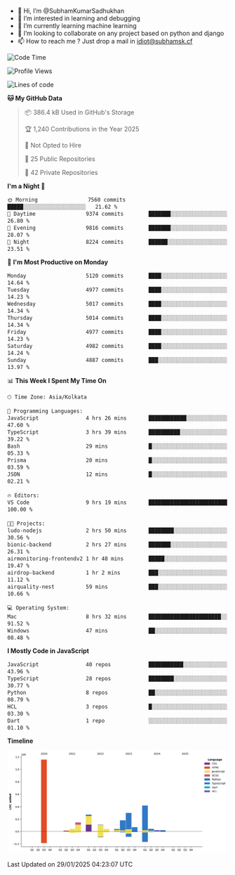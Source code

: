 - 👋 Hi, I’m @SubhamKumarSadhukhan
- 👀 I’m interested in learning and debugging
- 🌱 I’m currently learning machine learning
- 💞️ I’m looking to collaborate on any project based on python and django
- 📫 How to reach me ?
      Just drop a mail in idiot@subhamsk.cf

<!---
SubhamKumarSadhukhan/SubhamKumarSadhukhan is a ✨ special ✨ repository because its `README.md` (this file) appears on your GitHub profile.
You can click the Preview link to take a look at your changes.
--->


<!--START_SECTION:waka-->
![Code Time](http://img.shields.io/badge/Code%20Time-2%2C734%20hrs%2028%20mins-blue)

![Profile Views](http://img.shields.io/badge/Profile%20Views-0-blue)

![Lines of code](https://img.shields.io/badge/From%20Hello%20World%20I%27ve%20Written-2.8%20million%20lines%20of%20code-blue)

**🐱 My GitHub Data** 

> 📦 386.4 kB Used in GitHub's Storage 
 > 
> 🏆 1,240 Contributions in the Year 2025
 > 
> 🚫 Not Opted to Hire
 > 
> 📜 25 Public Repositories 
 > 
> 🔑 42 Private Repositories 
 > 
**I'm a Night 🦉** 

```text
🌞 Morning                7560 commits        █████░░░░░░░░░░░░░░░░░░░░   21.62 % 
🌆 Daytime                9374 commits        ███████░░░░░░░░░░░░░░░░░░   26.80 % 
🌃 Evening                9816 commits        ███████░░░░░░░░░░░░░░░░░░   28.07 % 
🌙 Night                  8224 commits        ██████░░░░░░░░░░░░░░░░░░░   23.51 % 
```
📅 **I'm Most Productive on Monday** 

```text
Monday                   5120 commits        ████░░░░░░░░░░░░░░░░░░░░░   14.64 % 
Tuesday                  4977 commits        ████░░░░░░░░░░░░░░░░░░░░░   14.23 % 
Wednesday                5017 commits        ████░░░░░░░░░░░░░░░░░░░░░   14.34 % 
Thursday                 5014 commits        ████░░░░░░░░░░░░░░░░░░░░░   14.34 % 
Friday                   4977 commits        ████░░░░░░░░░░░░░░░░░░░░░   14.23 % 
Saturday                 4982 commits        ████░░░░░░░░░░░░░░░░░░░░░   14.24 % 
Sunday                   4887 commits        ███░░░░░░░░░░░░░░░░░░░░░░   13.97 % 
```


📊 **This Week I Spent My Time On** 

```text
🕑︎ Time Zone: Asia/Kolkata

💬 Programming Languages: 
JavaScript               4 hrs 26 mins       ████████████░░░░░░░░░░░░░   47.60 % 
TypeScript               3 hrs 39 mins       ██████████░░░░░░░░░░░░░░░   39.22 % 
Bash                     29 mins             █░░░░░░░░░░░░░░░░░░░░░░░░   05.33 % 
Prisma                   20 mins             █░░░░░░░░░░░░░░░░░░░░░░░░   03.59 % 
JSON                     12 mins             █░░░░░░░░░░░░░░░░░░░░░░░░   02.21 % 

🔥 Editors: 
VS Code                  9 hrs 19 mins       █████████████████████████   100.00 % 

🐱‍💻 Projects: 
ludo-nodejs              2 hrs 50 mins       ████████░░░░░░░░░░░░░░░░░   30.56 % 
bionic-backend           2 hrs 27 mins       ███████░░░░░░░░░░░░░░░░░░   26.31 % 
airmonitoring-frontendv2 1 hr 48 mins        █████░░░░░░░░░░░░░░░░░░░░   19.47 % 
airdrop-backend          1 hr 2 mins         ███░░░░░░░░░░░░░░░░░░░░░░   11.12 % 
airquality-nest          59 mins             ███░░░░░░░░░░░░░░░░░░░░░░   10.66 % 

💻 Operating System: 
Mac                      8 hrs 32 mins       ███████████████████████░░   91.52 % 
Windows                  47 mins             ██░░░░░░░░░░░░░░░░░░░░░░░   08.48 % 
```

**I Mostly Code in JavaScript** 

```text
JavaScript               40 repos            ███████████░░░░░░░░░░░░░░   43.96 % 
TypeScript               28 repos            ████████░░░░░░░░░░░░░░░░░   30.77 % 
Python                   8 repos             ██░░░░░░░░░░░░░░░░░░░░░░░   08.79 % 
HCL                      3 repos             █░░░░░░░░░░░░░░░░░░░░░░░░   03.30 % 
Dart                     1 repo              ░░░░░░░░░░░░░░░░░░░░░░░░░   01.10 % 
```



**Timeline**

![Lines of Code chart](https://raw.githubusercontent.com/SubhamKumarSadhukhan/SubhamKumarSadhukhan/main/assets/bar_graph.png)


 Last Updated on 29/01/2025 04:23:07 UTC
<!--END_SECTION:waka-->
